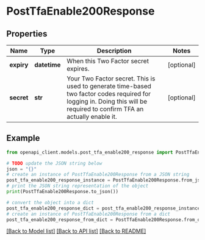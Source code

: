 # PostTfaEnable200Response


## Properties

Name | Type | Description | Notes
------------ | ------------- | ------------- | -------------
**expiry** | **datetime** | When this Two Factor secret expires. | [optional] 
**secret** | **str** | Your Two Factor secret. This is used to generate time-based two factor codes required for logging in. Doing this will be required to confirm TFA an actually enable it. | [optional] 

## Example

```python
from openapi_client.models.post_tfa_enable200_response import PostTfaEnable200Response

# TODO update the JSON string below
json = "{}"
# create an instance of PostTfaEnable200Response from a JSON string
post_tfa_enable200_response_instance = PostTfaEnable200Response.from_json(json)
# print the JSON string representation of the object
print(PostTfaEnable200Response.to_json())

# convert the object into a dict
post_tfa_enable200_response_dict = post_tfa_enable200_response_instance.to_dict()
# create an instance of PostTfaEnable200Response from a dict
post_tfa_enable200_response_from_dict = PostTfaEnable200Response.from_dict(post_tfa_enable200_response_dict)
```
[[Back to Model list]](../README.md#documentation-for-models) [[Back to API list]](../README.md#documentation-for-api-endpoints) [[Back to README]](../README.md)


